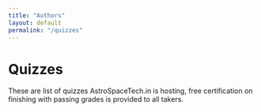 ```yaml
---
title: "Authors"
layout: default
permalink: "/quizzes"
---
```


# Quizzes

These are list of quizzes AstroSpaceTech.in is hosting, free certification on finishing with passing grades is provided to all takers.
